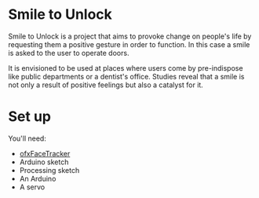 Smile to Unlock
===============

Smile to Unlock is a project that aims to provoke change on people's life by requesting them a positive gesture in order to function. In this case a smile is asked to the user to operate doors.

It is envisioned to be used at places where users come by pre-indispose like public departments or a dentist's office.
Studies reveal that a smile is not only a result of positive feelings but also a catalyst for it. 

# Set up 

You'll need:

* [ofxFaceTracker](https://github.com/kylemcdonald/ofxFaceTracker/downloads)
* Arduino sketch
* Processing sketch
* An Arduino
* A servo
